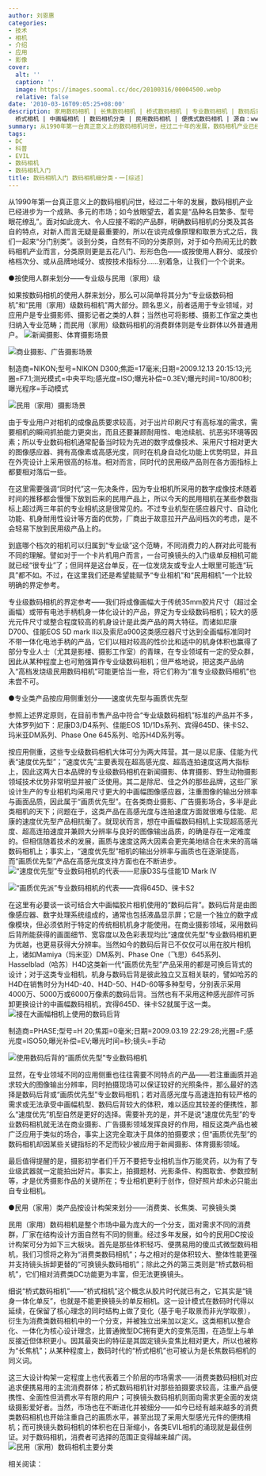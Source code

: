 ```yaml
---
author: 刘恩惠
categories:
- 技术
- 相机
- 介绍
- 应用
- 影像
cover:
  alt: ''
  caption: ''
  image: https://images.soomal.cc/doc/20100316/00004500.webp
  relative: false
date: '2010-03-16T09:05:25+08:00'
description: 家用数码相机 | 长焦数码相机 | 桥式数码相机 | 专业数码相机 | 数码后背 | 消费类数码相机 | 可换镜头数码相机 | 长焦机 |
  桥式相机 | 中画幅相机 | 数码相机分类 | 民用数码相机 | 便携式数码相机 | 源自：www.soomal.com | 版权：原创 |  平均/总评分：09.62/202
summary: 从1990年第一台真正意义上的数码相机问世，经过二十年的发展，数码相机产业已经进步为一个成熟、多元的市场；如今放眼望去，着实是“品种名目繁多、型号眼花缭乱”。面对如此庞大、令人应接不暇的产品群，明确数码相机的分类及其各自的特点，对新人而言无疑是最重要的，所以在谈完成像原理和取景方式之后，我们一起来“分门别类”……
tags:
- DC
- 科普
- EVIL
- 数码相机
- 数码相机入门
title: 数码相机入门 数码相机细分类・一[综述]
---
```


从1990年第一台真正意义上的数码相机问世，经过二十年的发展，数码相机产业已经进步为一个成熟、多元的市场；如今放眼望去，着实是“品种名目繁多、型号眼花缭乱”。面对如此庞大、令人应接不暇的产品群，明确数码相机的分类及其各自的特点，对新人而言无疑是最重要的，所以在谈完成像原理和取景方式之后，我们一起来“分门别类”。谈到分类，自然有不同的分类原则，对于如今热闹无比的数码相机产业而言，分类原则更是五花八门、形形色色――或按使用人群分、或按价格档次分、或从品牌地域分、或按技术指标分……别着急，让我们一个个说来。

●按使用人群来划分――专业级与民用（家用）级

如果按数码相机的使用人群来划分，那么可以简单将其分为“专业级数码相机”和“民用（家用）级数码相机”两大部分。顾名思义，前者适用于专业领域，对应用户是专业摄影师、摄影记者之类的人群；当然也可将影楼、摄影工作室之类也归纳入专业范畴；而民用（家用）级数码相机的消费群体则是专业群体以外普通用户。
![新闻摄影、体育摄影场景](https://images.soomal.cc/doc/20100316/00004495.webp)




![商业摄影、广告摄影场景](https://images.soomal.cc/doc/20100316/00004494.webp)

制造商=NIKON;型号=NIKON D300;焦距=17毫米;日期=2009.12.13 20:15:13;光圈=F7.1;测光模式=中央平均;感光度=ISO;曝光补偿=0.3EV;曝光时间=10/800秒;曝光程序=手动模式


![民用（家用）摄影场景](https://images.soomal.cc/doc/20100316/00004493.webp)





由于专业用户对相机的成像品质要求较高，对于出片印刷尺寸有高标准的需求，需要相机的瞬间抓拍能力更突出，而且还要兼顾耐用性、电池续航、抗恶劣环境等因素；所以专业数码相机通常配备当时较为先进的数字成像技术、采用尺寸相对更大的图像感应器、拥有高像素或高感光度，同时在机身自动化功能上优势明显，并且在外壳设计上采用很高的标准。相对而言，同时代的民用级产品则在各方面指标上都要相对落后一些。

在这里需要强调“同时代”这一先决条件，因为专业相机所采用的数字成像技术随着时间的推移都会慢慢下放到后来的民用产品上，所以今天的民用相机在某些参数指标上超过两三年前的专业相机这是很常见的。不过专业机型在感应器尺寸、自动化功能、机身耐用性设计等方面的优势，厂商出于故意拉开产品间档次的考虑，是不会轻易下放到民用级产品上的。

到底哪个档次的相机可以归属到“专业级”这个范畴，不同消费力的人群对此可能有不同的理解。譬如对于一个卡片机用户而言，一台可换镜头的入门级单反相机可能就已经“很专业”了；但同样是这台单反，在一位发烧友或专业人士眼里可能连“玩具”都不如。不过，在这里我们还是希望能赋予“专业相机”和“民用相机”一个比较明确的界定参考。

专业级数码相机的界定参考――我们将成像画幅大于传统35mm胶片尺寸（超过全画幅）或带有电池手柄机身一体化设计的产品，界定为专业级数码相机；较大的感光元件尺寸或整合程度较高的机身设计是此类产品的两大特征。而诸如尼康D700、佳能EOS 5D mark II以及索尼a900这类感应器尺寸达到全画幅标准同时不带一体化电池手柄的产品，它们以相对较高的性价比和适中的机身体积也赢得了部分专业人士（尤其是影楼、摄影工作室）的青睐，在专业领域有一定的受众群，因此从某种程度上也可勉强算作专业级数码相机；但严格地说，把这类产品纳入“高档发烧级民用数码相机”可能更恰当一些，将它们称为“准专业级数码相机”也未尝不可。

●专业类产品按应用侧重划分――速度优先型与画质优先型

参照上述界定原则，在目前市售产品中符合“专业级数码相机”标准的产品并不多，大体罗列如下：尼康D3/D4系列、佳能EOS 1D/1Ds系列、宾得645D、徕卡S2、玛米亚DM系列、Phase One 645系列、哈苏H4D系列等。

按应用侧重，这些专业级数码相机大体可分为两大阵营。其一是以尼康、佳能为代表“速度优先型”；“速度优先”主要表现在超高感光度、超高连拍速度这两大指标上，因此这两大日本品牌的专业级数码相机在新闻摄影、体育摄影、野生动物摄影领域技术优势非常明显并被广泛使用。其二是除尼、佳之外的那些品牌，这些厂家设计生产的专业相机均采用尺寸更大的中画幅图像感应器，注重图像的输出分辨率与画面品质，因此属于“画质优先型”。在各类商业摄影、广告摄影场合，多半是此类相机的天下；问题在于，这类产品在高感光度与连拍速度方面就很难与佳能、尼康的速度优先型产品相抗衡了。就现状而言，想在中画幅数码相机上实现超高感光度、超高连拍速度并兼顾大分辨率与良好的图像输出品质，的确是存在一定难度的。但相信随着技术的发展，画质与速度这两大因素会更完美地结合在未来的高端数码相机上；事实上，“速度优先型”相机的输出分辨率与画质也在逐渐提高，而“画质优先型”产品在高感光度支持方面也在不断进步。
![“速度优先型”专业数码相机的代表――尼康D3S与佳能1D Mark IV](https://images.soomal.cc/doc/20100316/00004496.webp)




![“画质优先派”专业数码相机的代表――宾得645D、徕卡S2](https://images.soomal.cc/doc/20100316/00004497.webp)





在这里有必要谈一谈可结合大中画幅胶片相机使用的“数码后背”。数码后背是由图像感应器、数字处理系统组成的，通常也包括液晶显示屏；它是一个独立的数字成像模块，但必须依附于特定的传统相机机身才能使用。在商业摄影领域，采用数码后背所能获得的画面细节、宽容度以及色彩表现均比“速度优先型”专业数码相机更为优越，也更易获得大分辨率。当然如今的数码后背已不仅仅可以用在胶片相机上，诸如Mamiya（玛米亚）DM系列、Phase One（飞思）645系列、Hasselblad（哈苏）H4D这类新一代“画质优先型”产品采用的都是可换后背式的设计；对于这类专业相机，机身与数码后背是彼此独立又互相关联的，譬如哈苏的H4D在销售时分为H4D-40、H4D-50、H4D-60等多种型号，分别表示采用4000万、5000万或6000万像素的数码后背。当然也有不采用这种感光部件可拆卸更换设计的中画幅数码相机，宾得645D、徕卡S2就属于这一类。
![接在大画幅相机上使用的数码后背](https://images.soomal.cc/doc/20100316/00004498.webp)

制造商=PHASE;型号=H 20;焦距=0毫米;日期=2009.03.19 22:29:28;光圈=F;感光度=ISO50;曝光补偿=EV;曝光时间=秒;镜头=手动


![使用数码后背的“画质优先型”专业数码相机](https://images.soomal.cc/doc/20100316/00004499.webp)





显然，在专业领域不同的应用侧重也往往需要不同特点的产品――若注重画质并追求较大的图像输出分辨率，同时拍摄现场可以保证较好的光照条件，那么最好的选择是数码后背或“画质优先型”专业数码相机；若对高感光度与高速连拍有较严格的需求或无法承受中画幅机型、数码后背较大的体积，难以适应其较差的便携性，那么“速度优先”机型自然是更好的选择。需要补充的是，并不是说“速度优先型”的专业数码相机就无法在商业摄影、广告摄影领域发挥良好的作用，相反这类产品也被广泛应用于类似的场合，事实上这完全取决于具体的拍摄要求；但“画质优先型”的数码相机却因某些关键指标的不足而较少被应用于新闻摄影、体育摄影领域。

最后值得提醒的是，摄影初学者们千万不要把专业相机当作万能灵药，以为有了专业级武器就一定能拍出好片。事实上，拍摄题材、光影条件、构图取舍、参数控制等，才是优秀摄影作品的关键所在；专业相机更利于创作，但好照片却未必只能出自专业相机。

●民用（家用）类产品按设计构架来划分――消费类、长焦类、可换镜头类

民用（家用）数码相机是整个市场中最为庞大的一个分支，面对需求不同的消费群，厂家在结构设计方面自然有不同的侧重。经过多年发展，如今的民用DC按设计构架可分为如下三大板块。首先是那些体积轻巧、便携易用的傻瓜式微型数码相机，我们习惯将之称为“消费类数码相机”；与之相对的是体积较大、整体性能更强并支持镜头拆卸更替的“可换镜头数码相机”；除此之外的第三类则是“桥式数码相机”，它们相对消费类DC功能更为丰富，但无法更换镜头。

细说“桥式数码相机”――“桥式相机”这个概念从胶片时代就已有之，它其实是“镜身一体化单反”，也就是不能更换镜头的单反相机。这一设计模式在数码时代得以延续，在保留了核心理念的同时结构上做了变化（基于电子取景而非光学取景），衍生为消费类数码相机中的一个分支，并被独立出来加以定义。这类相机以整合化、一体化为核心设计理念，比普通微型DC拥有更大的变焦范围，在造型上与单反接近但体积更小。因其最突出的特征是其固定镜头变焦比相对更大，所以也被称为“长焦机”；从某种程度上，数码时代的“桥式相机”也可被认为是长焦数码相机的同义词。

这三大设计构架一定程度上也代表着三个阶层的市场需求――消费类数码相机对应追求便携易用的主流消费群体；桥式数码相机针对那些拍摄要求较高，注重产品便携性、全面性但消费水平有限的用户；可换镜头数码相机则面向需求更全面的发烧级摄影爱好者。当然，市场也在不断进化并被细分――如今已经有越来越多的消费类数码相机也开始注重自己的画质水平，甚至出现了采用大型感光元件的便携相机；而可换镜头数码相机的体积也在日渐缩小，各类EVIL相机的涌现就是最佳例证。对于数码相机，消费者可选择的范围正变得越来越广阔。
![民用（家用）数码相机主要分类](https://images.soomal.cc/doc/20100316/00004500.webp)





相关阅读：